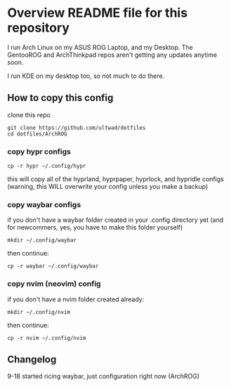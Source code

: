 # Overview README file for this repository
I run Arch Linux on my ASUS ROG Laptop, and my Desktop. The GentooROG and ArchThinkpad repos aren't getting any updates anytime soon. 

I run KDE on my desktop too, so not much to do there. 

## How to copy this config
clone this repo 
```
git clone https://github.com/ultwad/dotfiles
cd dotfiles/ArchROG
```

### copy hypr configs
```
cp -r hypr ~/.config/hypr
```
this will copy all of the hyprland, hyprpaper, hyprlock, and hypridle configs (warning, this WILL overwrite your config unless you make a backup)

### copy waybar configs
if you don't have a waybar folder created in your .config directory yet (and for newcommers, yes, you have to make this folder yourself)
```
mkdir ~/.config/waybar
```
then continue:
```
cp -r waybar ~/.config/waybar
```

### copy nvim (neovim) config
if you don't have a nvim folder created already:
```
mkdir ~/.config/nvim
```
then continue:
```
cp -r nvim ~/.config/nvim
```


## Changelog
9-18
started ricing waybar, just configuration right now (ArchROG)

